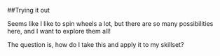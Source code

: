##Trying it out

Seems like I like to spin wheels a lot, but there are so many possibilities here, and I want to explore them all!

The question is, how do I take this and apply it to my skillset?
